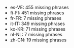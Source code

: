 - es-VE: 455 missing phrases
- fi-FI: 451 missing phrases
- fr-FR: 7 missing phrases
- it-IT: 349 missing phrases
- ko-KR: 71 missing phrases
- nl-NL: 7 missing phrases
- zh-CN: 19 missing phrases
